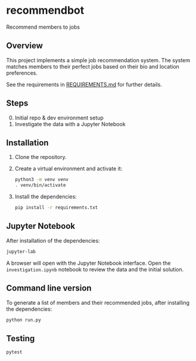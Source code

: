 # recommendbot

Recommend members to jobs

## Overview

This project implements a simple job recommendation system. The system matches members to their perfect jobs based on their bio and location preferences.

See the requirements in [REQUIREMENTS.md](REQUIREMENTS.md) for further details.

## Steps

0. Initial repo & dev environment setup
1. Investigate the data with a Jupyter Notebook

## Installation

1. Clone the repository.
2. Create a virtual environment and activate it:

    ```sh
    python3 -m venv venv
    . venv/bin/activate
    ```

3. Install the dependencies:

    ```sh
    pip install -r requirements.txt
    ```

## Jupyter Notebook

After installation of the dependencies:

```sh  
jupyter-lab
```

A browser will open with the Jupyter Notebook interface. Open the `investigation.ipynb` notebook to review the data and the initial solution.

## Command line version

To generate a list of members and their recommended jobs, after installing the dependencies: 

```sh
python run.py
```

## Testing

```sh
pytest
```
